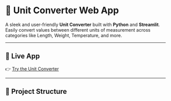 # 📏 Unit Converter Web App

A sleek and user-friendly **Unit Converter** built with **Python** and **Streamlit**. Easily convert values between different units of measurement across categories like Length, Weight, Temperature, and more.

---

## 🚀 Live App

👉 [Try the Unit Converter](https://pyzistunitconverter.streamlit.app/)

---

## 📁 Project Structure

